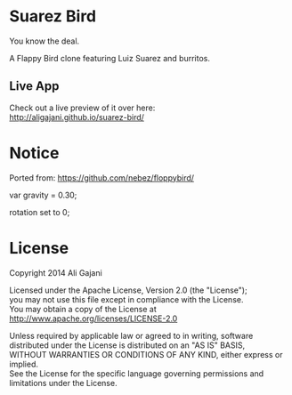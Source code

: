 Suarez Bird
=========

You know the deal. 

A Flappy Bird clone featuring Luiz Suarez and burritos.


Live App
------------
Check out a live preview of it over here:  
http://aligajani.github.io/suarez-bird/

Notice
=====
Ported from: https://github.com/nebez/floppybird/

var gravity = 0.30;

rotation set to 0;


License
=====
Copyright 2014 Ali Gajani

Licensed under the Apache License, Version 2.0 (the "License");  
you may not use this file except in compliance with the License.  
You may obtain a copy of the License at  
http://www.apache.org/licenses/LICENSE-2.0

Unless required by applicable law or agreed to in writing, software  
distributed under the License is distributed on an "AS IS" BASIS,  
WITHOUT WARRANTIES OR CONDITIONS OF ANY KIND, either express or implied.  
See the License for the specific language governing permissions and  
limitations under the License.
